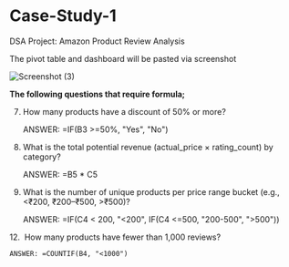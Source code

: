 # Case-Study-1
DSA Project: Amazon Product Review Analysis 

The pivot table and dashboard will be pasted via screenshot

![Screenshot (3)](https://github.com/user-attachments/assets/5f262f42-d737-4b8a-936a-78a3e1951bf6)



**The following questions that require formula;**

7. How many products have a discount of 50% or more?

   ANSWER: =IF(B3 >=50%, "Yes", "No")

9. What is the total potential revenue (actual_price × rating_count) by category?

    ANSWER: =B5 * C5

10. What is the number of unique products per price range bucket (e.g., <₹200, ₹200–₹500, >₹500)?

    ANSWER: =IF(C4 < 200, "<200", IF(C4 <=500, "200-500", ">500"))

12.  How many products have fewer than 1,000 reviews?

    ANSWER: =COUNTIF(B4, "<1000")




